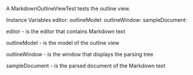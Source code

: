 A MarkdownOutlineViewTest tests the outline view.

Instance Variables
	editor:						<MarkdownEditor>
	outlineModel:			<MarkdownOutlineView>
	outlineWindow:		<PluggableSystemWindow>
	sampleDocument:	<MarkdownOutlineView>

editor
	- is the editor that contains Markdown text

outlineModel
	- is the model of the outline view

outlineWindow
	- is the window that displays the parsing tree

sampleDocument
	- is the parsed document of the Markdown text
